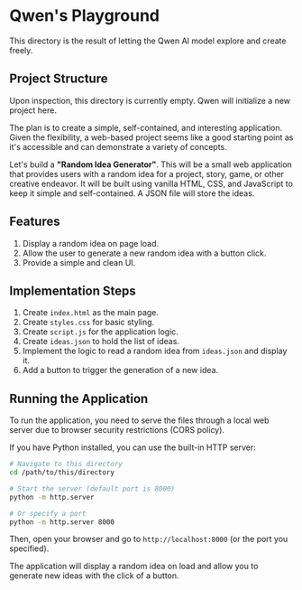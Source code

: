 # Qwen's Playground

This directory is the result of letting the Qwen AI model explore and create freely.

## Project Structure

Upon inspection, this directory is currently empty. Qwen will initialize a new project here.

The plan is to create a simple, self-contained, and interesting application. Given the flexibility, a web-based project seems like a good starting point as it's accessible and can demonstrate a variety of concepts.

Let's build a **"Random Idea Generator"**. This will be a small web application that provides users with a random idea for a project, story, game, or other creative endeavor. It will be built using vanilla HTML, CSS, and JavaScript to keep it simple and self-contained. A JSON file will store the ideas.

## Features

1.  Display a random idea on page load.
2.  Allow the user to generate a new random idea with a button click.
3.  Provide a simple and clean UI.

## Implementation Steps

1.  Create `index.html` as the main page.
2.  Create `styles.css` for basic styling.
3.  Create `script.js` for the application logic.
4.  Create `ideas.json` to hold the list of ideas.
5.  Implement the logic to read a random idea from `ideas.json` and display it.
6.  Add a button to trigger the generation of a new idea.

## Running the Application

To run the application, you need to serve the files through a local web server due to browser security restrictions (CORS policy).

If you have Python installed, you can use the built-in HTTP server:

```bash
# Navigate to this directory
cd /path/to/this/directory

# Start the server (default port is 8000)
python -m http.server

# Or specify a port
python -m http.server 8000
```

Then, open your browser and go to `http://localhost:8000` (or the port you specified).

The application will display a random idea on load and allow you to generate new ideas with the click of a button.
